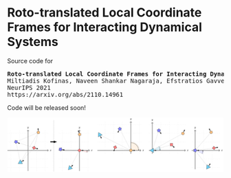# Roto-translated Local Coordinate Frames for Interacting Dynamical Systems

Source code for
<pre>
<b>Roto-translated Local Coordinate Frames for Interacting Dynamical Systems</b>
Miltiadis Kofinas, Naveen Shankar Nagaraja, Efstratios Gavves
NeurIPS 2021
https://arxiv.org/abs/2110.14961
</pre>

Code will be released soon!

![LoCS](assets/img/local_coordinate_frames.png)
